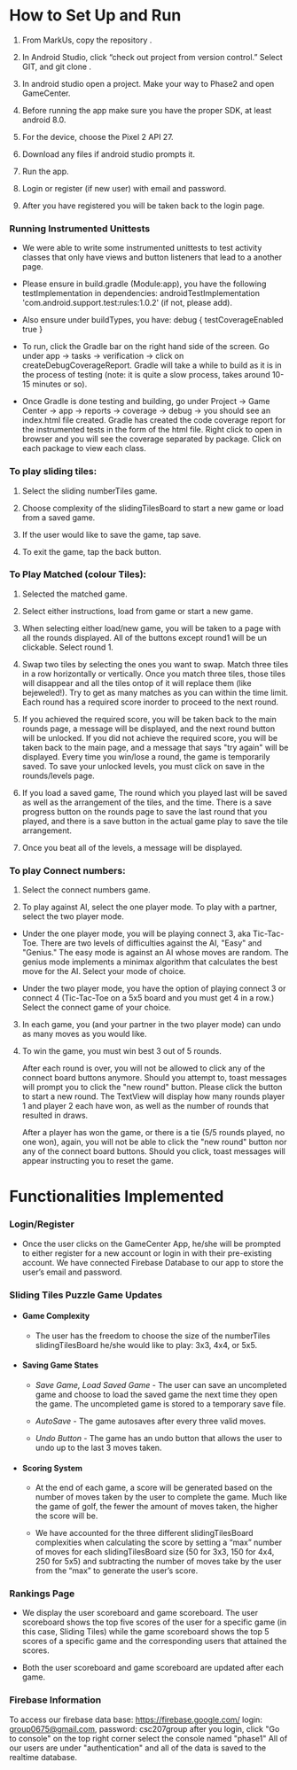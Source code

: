 # How to Set Up and Run

1.  From MarkUs, copy the repository <URL>.

2.  In Android Studio, click “check out project from version control.” Select GIT, and git clone
    <URL>.

3.  In android studio open a project. Make your way to Phase2 and open GameCenter.

4.  Before running the app make sure you have the proper SDK, at least android 8.0.

5.  For the device, choose the Pixel 2 API 27.

6.  Download any files if android studio prompts it.

7.  Run the app.

8.  Login or register (if new user) with email and password.

9.  After you have registered you will be taken back to the login page.


### Running Instrumented Unittests

- We were able to write some instrumented unittests to test activity classes that only have views and
button listeners that lead to a another page.

- Please ensure in build.gradle (Module:app), you have the following testImplementation in
dependencies: androidTestImplementation 'com.android.support.test:rules:1.0.2' (if not, please add).

- Also ensure under buildTypes, you have: debug { testCoverageEnabled true }

- To run, click the Gradle bar on the right hand side of the screen. Go under app -> tasks ->
verification -> click on createDebugCoverageReport. Gradle will take a while to build as it is
in the process of testing (note: it is quite a slow process, takes around 10-15 minutes or so).

- Once Gradle is done testing and building, go under Project -> Game Center -> app -> reports ->
coverage -> debug -> you should see an index.html file created. Gradle has created the code coverage
report for the instrumented tests in the form of the html file. Right click to open in browser and
you will see the coverage separated by package. Click on each package to view each class.

### To play sliding tiles:

1.  Select the sliding numberTiles game.

2.  Choose complexity of the slidingTilesBoard to start a new game or load from a saved game.

3.  If the user would like to save the game, tap save.

4.  To exit the game, tap the back button.

### To Play Matched (colour Tiles):

1. Selected the matched game.

2. Select either instructions, load from game or start a new game.

3. When selecting either load/new game, you will be taken to a page with all the rounds displayed.
All of the buttons except round1 will be un clickable. Select round 1.

4.  Swap two tiles by selecting the ones you want to swap. Match three tiles in a row horizontally
or vertically. Once you match three tiles, those tiles will disappear and all the tiles ontop of it
will replace them (like bejeweled!). Try to get as many matches as you can within the time limit.
Each round has a required score inorder to proceed to the next round.

5. If you achieved the required score, you will be taken back to the main rounds page, a message
will be displayed, and the next round button will be unlocked.
If you did not achieve the required score, you will be taken back to the main page, and a message
that says "try again" will be displayed. Every time you win/lose a round, the game is temporarily saved.
To save your unlocked levels, you must click on save in the rounds/levels page.

6. If you load a saved game, The round which you played last will be saved as well as the arrangement
of the tiles, and the time. There is a save progress button on the rounds page to save the last
round that you played, and there is a save button in the actual game play to save the tile arrangement.

7. Once you beat all of the levels, a message will be displayed.

### To play Connect numbers:

1. Select the connect numbers game.

2. To play against AI, select the one player mode. To play with a partner, select the two player mode.

-  Under the one player mode, you will be playing connect 3, aka Tic-Tac-Toe.
   There are two levels of difficulties against the AI, "Easy" and "Genius." The easy mode is against
   an AI whose moves are random. The genius mode implements a minimax algorithm that calculates the
   best move for the AI. Select your mode of choice.

-  Under the two player mode, you have the option of playing connect 3 or connect 4 (Tic-Tac-Toe on
   a 5x5 board and you must get 4 in a row.) Select the connect game of your choice.

3. In each game, you (and your partner in the two player mode) can undo as many moves as you would
   like.

4. To win the game, you must win best 3 out of 5 rounds.

   After each round is over, you will not be allowed to click any of the connect board buttons
   anymore. Should you attempt to, toast messages will prompt you to click the "new round" button.
   Please click the button to start a new round. The TextView will display how many rounds player 1
   and player 2 each have won, as well as the number of rounds that resulted in draws.

   After a player has won the game, or there is a tie (5/5 rounds played, no one won), again,
   you will not be able to click the "new round" button nor any of the connect board buttons.
   Should you click, toast messages will appear instructing you to reset the game.


# Functionalities Implemented

### Login/Register
-   Once the user clicks on the GameCenter App, he/she will be prompted to either register for a new
    account or login in with their pre-existing account. We have connected Firebase Database to our
    app to store the user’s email and password.

### Sliding Tiles Puzzle Game Updates
-  #### Game Complexity
    -   The user has the freedom to choose the size of the numberTiles slidingTilesBoard he/she would like to
    play: 3x3, 4x4, or 5x5.

-  #### Saving Game States

	-   _Save Game, Load Saved Game_ - The user can save an uncompleted game and choose to load the
	saved game the next time they open the game. The uncompleted game is stored to a temporary
	save file.

	-   _AutoSave_ - The game autosaves after every three valid moves.

	-   _Undo Button_ - The game has an undo button that allows the user to undo up to the last 3
	moves taken.

-   #### Scoring System

	-   At the end of each game, a score will be generated based on the number of moves taken by the
	 user to complete the game. Much like the game of golf, the fewer the amount of moves taken, the
	  higher the score will be.

	-   We have accounted for the three different slidingTilesBoard complexities when calculating the score by
	setting a “max” number of moves for each slidingTilesBoard size (50 for 3x3, 150 for 4x4, 250 for 5x5) and
	subtracting the number of moves take by the user from the “max” to generate the user’s score.


### Rankings Page

- We display the user scoreboard and game scoreboard. The user scoreboard shows the top five scores
  of the user for a specific game (in this case, Sliding Tiles) while the game scoreboard shows the
  top 5 scores of a specific game and the corresponding users that attained the scores.

- Both the user scoreboard and game scoreboard are updated after each game.

### Firebase Information

To access our firebase data base:
https://firebase.google.com/
login: group0675@gmail.com, password: csc207group
after you login, click "Go to console" on the top right corner
select the console named "phase1"
All of our users are under "authentication"
and all of the data is saved to the realtime database.